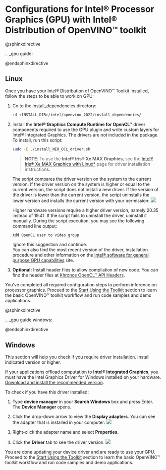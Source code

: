 # Configurations for Intel® Processor Graphics (GPU) with Intel® Distribution of OpenVINO™ toolkit 

@sphinxdirective

.. _gpu guide:

@endsphinxdirective

## Linux

Once you have your Intel® Distribution of OpenVINO™ Toolkit installed, follow the steps to be able to work on GPU:

1. Go to the install_dependencies directory:
   ```sh
   cd <INSTALL_DIR>/intel/openvino_2022/install_dependencies/
   ```

2. Install the **Intel® Graphics Compute Runtime for OpenCL™** driver components required to use the GPU plugin and write custom layers for Intel® Integrated Graphics. The drivers are not included in the package. To install, run this script:
   ```sh
   sudo -E ./install_NEO_OCL_driver.sh
   ```
   > **NOTE**: To use the **Intel® Iris® Xe MAX Graphics**, see the [Intel® Iris® Xe MAX Graphics with Linux*](https://dgpu-docs.intel.com/devices/iris-xe-max-graphics/index.html) page for driver installation instructions.
   
   The script compares the driver version on the system to the current version. If the driver version on the system is higher or equal to the current version, the script does 
   not install a new driver. If the version of the driver is lower than the current version, the script uninstalls the lower version and installs the current version with your permission:
   ![](../img/NEO_check_agreement.png) 

   Higher hardware versions require a higher driver version, namely 20.35 instead of 19.41. If the script fails to uninstall the driver, uninstall it manually. During the script execution, you may see the following command line output:  
   ```sh
   Add OpenCL user to video group    
   ```
   Ignore this suggestion and continue.<br>
   You can also find the most recent version of the driver, installation procedure and other information on the [Intel® software for general purpose GPU capabilities](https://dgpu-docs.intel.com/index.html) site.

3. **Optional:** Install header files to allow compilation of new code. You can find the header files at [Khronos OpenCL™ API Headers](https://github.com/KhronosGroup/OpenCL-Headers.git).

You've completed all required configuration steps to perform inference on processor graphics. 
Proceed to the <a href="#get-started">Start Using the Toolkit</a> section to learn the basic OpenVINO™ toolkit workflow and run code samples and demo applications.

@sphinxdirective

.. _gpu guide windows:

@endsphinxdirective

## Windows

This section will help you check if you require driver installation. Install indicated version or higher.

If your applications offload computation to **Intel® Integrated Graphics**, you must have the Intel Graphics Driver for Windows installed on your hardware.
[Download and install the recommended version](https://downloadcenter.intel.com/download/30079/Intel-Graphics-Windows-10-DCH-Drivers). 

To check if you have this driver installed:

1. Type **device manager** in your **Search Windows** box and press Enter. The **Device Manager** opens.

2. Click the drop-down arrow to view the **Display adapters**. You can see the adapter that is installed in your computer:
   ![](../img/DeviceManager.PNG)

3. Right-click the adapter name and select **Properties**.

4. Click the **Driver** tab to see the driver version. 
   ![](../img/DeviceDriverVersion.PNG)

You are done updating your device driver and are ready to use your GPU. Proceed to the <a href="#get-started">Start Using the Toolkit</a> section to learn the basic OpenVINO™ toolkit workflow and run code samples and demo applications.
